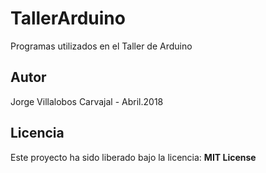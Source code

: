 # TallerArduino
Programas utilizados en el Taller de Arduino

## Autor
Jorge Villalobos Carvajal - Abril.2018

## Licencia
Este proyecto ha sido liberado bajo la licencia: **MIT License**
